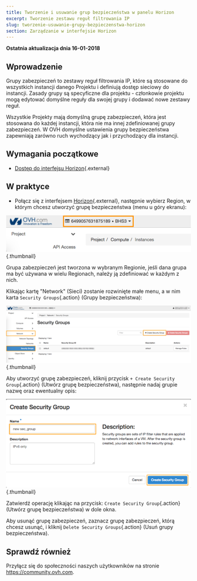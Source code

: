 ```yaml
---
title: Tworzenie i usuwanie grup bezpieczeństwa w panelu Horizon
excerpt: Tworzenie zestawu reguł filtrowania IP
slug: tworzenie-usuwanie-grupy-bezpieczenstwa-horizon
section: Zarządzanie w interfejsie Horizon
---
```


**Ostatnia aktualizacja dnia 16-01-2018**

## Wprowadzenie

Grupy zabezpieczeń to zestawy reguł filtrowania IP, które są stosowane do wszystkich instancji danego Projektu i definiują dostęp sieciowy do instancji. Zasady grupy są specyficzne dla projektu - członkowie projektu mogą edytować domyślne reguły dla swojej grupy i dodawać nowe zestawy reguł.

Wszystkie Projekty mają domyślną grupę zabezpieczeń, która jest stosowana do każdej instancji, która nie ma innej zdefiniowanej grupy zabezpieczeń. W OVH domyślne ustawienia grupy bezpieczeństwa zapewniają zarówno ruch wychodzący jak i przychodzący dla instancji.


## Wymagania początkowe

- [Dostęp do interfejsu Horizon](https://docs.ovh.com/pl/public-cloud/tworzenie_dostepu_do_interfejsu_horizon/){.external}


## W praktyce

- Połącz się z interfejsem [Horizon](https://horizon.cloud.ovh.net/){.external}, następnie wybierz Region, w którym chcesz utworzyć grupę bezpieczeństwa (menu u góry ekranu):

![Wybór regionu](images/1_H_sec_groups_region_choosing.png){.thumbnail}

Grupa zabezpieczeń jest tworzona w wybranym Regionie, jeśli dana grupa ma być używana w wielu Regionach, należy ją zdefiniować w każdym z nich.


Klikając kartę "Network" (Sieci) zostanie rozwinięte małe menu, a w nim karta `Security Groups`{.action} (Grupy bezpieczeństwa):

![Grupy bezpieczeństwa](images/2_H_crete_sec_group.png){.thumbnail}

Aby utworzyć grupę zabezpieczeń, kliknij przycisk `+ Create Security Group`{.action} (Utwórz grupę bezpieczeństwa), następnie nadaj grupie nazwę oraz ewentualny opis:

![Tworzenie grup bezpieczeństwa](images/3_H_new_sec_gr_name.png){.thumbnail}

Zatwierdź operację klikając na przycisk: `Create Security Group`{.action} (Utwórz grupę bezpieczeństwa) w dole okna.

Aby usunąć grupę zabezpieczeń, zaznacz grupę zabezpieczeń, którą chcesz usunąć, i kliknij `Delete Security Groups`{.action} (Usuń grupy bezpieczeństwa).


## Sprawdź również

Przyłącz się do społeczności naszych użytkowników na stronie <https://community.ovh.com>.
